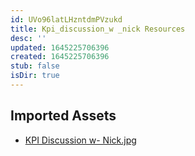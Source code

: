```yaml
---
id: UVo96latLHzntdmPVzukd
title: Kpi_discussion_w _nick Resources
desc: ''
updated: 1645225706396
created: 1645225706396
stub: false
isDir: true
---
```

## Imported Assets
- [KPI Discussion w- Nick.jpg](/assets/kpi-discussion-w--nick-Z2zTuryy7mPH.jpg)
